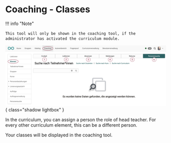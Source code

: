 # Coaching - Classes

!!! info "Note"

    This tool will only be shown in the coaching tool, if the administrator has activated the curriculum module.

![coaching_klassen_v1_de.png](assets/coaching_klassen_v1_de.png){ class="shadow lightbox" }

In the curriculum, you can assign a person the role of head teacher. For every other curriculum element, this can be a different person.

Your classes will be displayed in the coaching tool.

